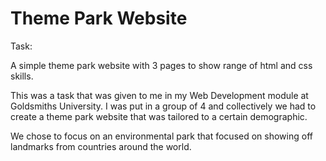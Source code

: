 # Theme Park Website

Task:

A simple theme park website with 3 pages to show range of html and css skills.

This was a task that was given to me in my Web Development module at Goldsmiths University. I was put in a group of 4 and collectively we had to create a theme park website that was tailored to a certain demographic.

We chose to focus on an environmental park that focused on showing off landmarks from countries around the world.

